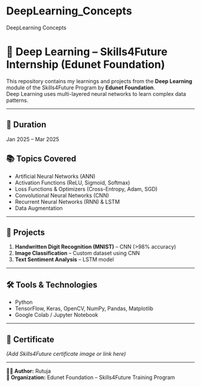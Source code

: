 # DeepLearning_Concepts
DeepLearning Concepts 
# 🤖 Deep Learning – Skills4Future Internship (Edunet Foundation)

This repository contains my learnings and projects from the **Deep Learning** module of the Skills4Future Program by **Edunet Foundation**.  
Deep Learning uses multi-layered neural networks to learn complex data patterns.

---

## 📅 Duration
Jan 2025 – Mar 2025

## 📚 Topics Covered
- Artificial Neural Networks (ANN)
- Activation Functions (ReLU, Sigmoid, Softmax)
- Loss Functions & Optimizers (Cross-Entropy, Adam, SGD)
- Convolutional Neural Networks (CNN)
- Recurrent Neural Networks (RNN) & LSTM
- Data Augmentation

---

## 📂 Projects
1. **Handwritten Digit Recognition (MNIST)** – CNN (>98% accuracy)  
2. **Image Classification** – Custom dataset using CNN  
3. **Text Sentiment Analysis** – LSTM model

---

## 🛠️ Tools & Technologies
- Python
- TensorFlow, Keras, OpenCV, NumPy, Pandas, Matplotlib
- Google Colab / Jupyter Notebook

---

## 📜 Certificate
*(Add Skills4Future certificate image or link here)*

---

**👩‍💻 Author:** Rutuja  
**🏢 Organization:** Edunet Foundation – Skills4Future Training Program
